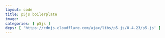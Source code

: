 ```yaml
---
layout: code
title: p5js boilerplate
image:
categories: [ p5js ]
deps: [ 'https://cdnjs.cloudflare.com/ajax/libs/p5.js/0.4.23/p5.js' ]
---
```

<div id="render"></div>

<script>
    //documentation: <a href="http://p5js.org/reference/">http://p5js.org/reference/</a>

    window.addEventListener( 'load', function(){
        var sketch = function ( p ) {
            var darkblue; 
            var electricred;

            p.setup = function () {
                p.createCanvas( 1200, 600 );
                p.noStroke();

                darkblue = p.color( 30, 38, 48 ); 
                electricred = p.color( 251, 53, 80 );
            };

            p.draw = function () {
                p.background( darkblue );

                for ( var i = 0; i < 10; i++ ) {
                    p.fill( 251, 53, 80, 255 / 10 * ( i + 1 ) );
                    p.rect( p.width / 10 * i, 0, p.width / 10, p.height );
                }

                p.fill( electricred );
                p.ellipse( p.mouseX, p.mouseY, 200, 200 );
            };

            p.windowResized = function() {
                p.resizeCanvas( window.innerWidth < 1200 ? window.innerWidth : 1200, 600 );
            }
        };

        new p5( sketch, document.getElementById( 'render' ) );
    });
</script>